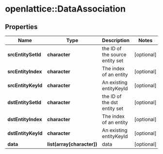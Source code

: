# openlattice::DataAssociation

## Properties
Name | Type | Description | Notes
------------ | ------------- | ------------- | -------------
**srcEntitySetId** | **character** | the ID of the source entity set | [optional] 
**srcEntityIndex** | **character** | The index of an entity | [optional] 
**srcEntityKeyId** | **character** | An existing entityKeyId | [optional] 
**dstEntitySetId** | **character** | the ID of the dst entity set | [optional] 
**dstEntityIndex** | **character** | The index of an entity | [optional] 
**dstEntityKeyId** | **character** | An existing entityKeyId | [optional] 
**data** | **list(array[character])** | data | [optional] 


